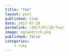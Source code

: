```yaml
---
title: "foo"
layout: post
published: true
date: 2017-07-28
permalink: /2017/07/28/foo/
image: og/webrick.png
published: false
categories:
    - ruby
---
```



